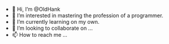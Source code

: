 - 👋 Hi, I’m @OldHank
- 👀 I’m interested in mastering the profession of a programmer.
- 🌱 I’m currently learning on my own.
- 💞️ I’m looking to collaborate on ...
- 📫 How to reach me ...

<!---
OldHank/OldHank is a ✨ special ✨ repository because its `README.md` (this file) appears on your GitHub profile.
You can click the Preview link to take a look at your changes.
--->
